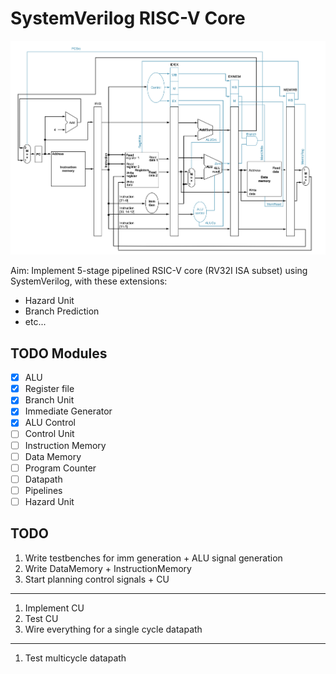 # SystemVerilog RISC-V Core
![](docs/pipelined_without_hu.png)

Aim: Implement 5-stage pipelined RSIC-V core (RV32I ISA subset) using SystemVerilog, with these extensions:
- Hazard Unit
- Branch Prediction
- etc...

## TODO Modules
- [x] ALU
- [x] Register file
- [x] Branch Unit
- [x] Immediate Generator
- [x] ALU Control
- [ ] Control Unit
- [ ] Instruction Memory
- [ ] Data Memory
- [ ] Program Counter
- [ ] Datapath
- [ ] Pipelines
- [ ] Hazard Unit

## TODO
1) Write testbenches for imm generation + ALU signal generation
2) Write DataMemory + InstructionMemory
3) Start planning control signals + CU

---

1) Implement CU
2) Test CU
3) Wire everything for a single cycle datapath

---
1) Test multicycle datapath